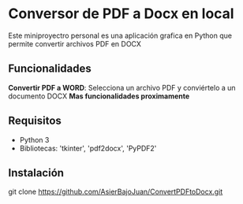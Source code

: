 # Conversor de PDF a Docx en local

Este miniproyectro personal es una aplicación grafica en Python que permite convertir archivos PDF en DOCX

## Funcionalidades

**Convertir PDF a WORD**: Selecciona un archivo PDF y conviértelo a un documento DOCX
**Mas funcionalidades proximamente**

## Requisitos

- Python 3
- Bibliotecas: 'tkinter', 'pdf2docx', 'PyPDF2'

## Instalación

git clone https://github.com/AsierBajoJuan/ConvertPDFtoDocx.git